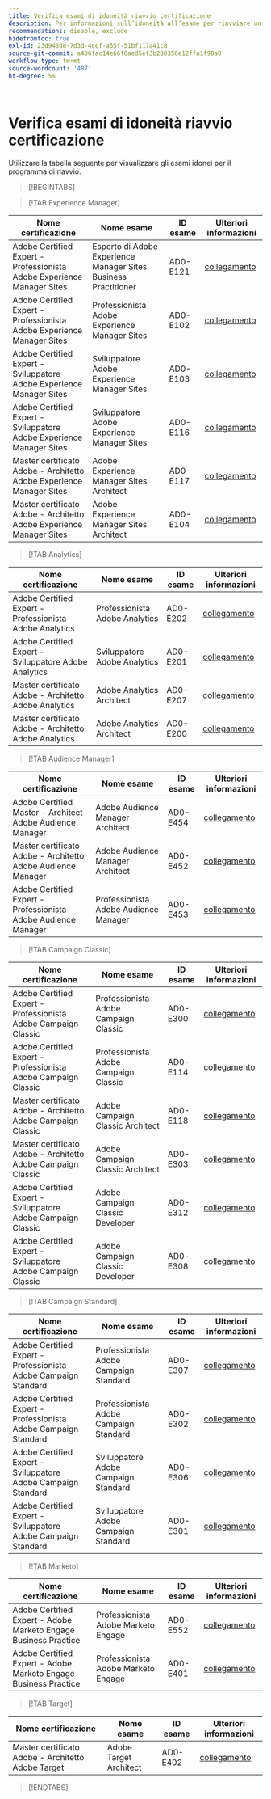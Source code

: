 ```yaml
---
title: Verifica esami di idoneità riavvio certificazione
description: Per informazioni sull’idoneità all’esame per riavviare un programma di certificazione, consulta l’Adobe.
recommendations: disable, exclude
hidefromtoc: true
exl-id: 23d948de-7d3d-4ccf-a55f-51bf117a41c8
source-git-commit: a406fac14e66f8aed5ef3b288356e12ffa1f98a0
workflow-type: tm+mt
source-wordcount: '487'
ht-degree: 5%

---
```


# Verifica esami di idoneità riavvio certificazione

Utilizzare la tabella seguente per visualizzare gli esami idonei per il programma di riavvio.

>[!BEGINTABS]

>[!TAB Experience Manager]

| Nome certificazione | Nome esame | ID esame | Ulteriori informazioni |
| --- | --- | --- | --- |
| Adobe Certified Expert - Professionista Adobe Experience Manager Sites | Esperto di Adobe Experience Manager Sites Business Practitioner | AD0-E121 | [collegamento](https://experienceleague.adobe.com/docs/certification/certification/restart-program.html?lang=it) |
| Adobe Certified Expert - Professionista Adobe Experience Manager Sites | Professionista Adobe Experience Manager Sites | AD0-E102 | [collegamento](https://experienceleague.adobe.com/docs/certification/certification/restart-program.html?lang=it) |
| Adobe Certified Expert - Sviluppatore Adobe Experience Manager Sites | Sviluppatore Adobe Experience Manager Sites | AD0-E103 | [collegamento](https://experienceleague.adobe.com/docs/certification/certification/restart-program.html?lang=it) |
| Adobe Certified Expert - Sviluppatore Adobe Experience Manager Sites | Sviluppatore Adobe Experience Manager Sites | AD0-E116 | [collegamento](https://experienceleague.adobe.com/docs/certification/certification/restart-program.html?lang=it) |
| Master certificato Adobe - Architetto Adobe Experience Manager Sites | Adobe Experience Manager Sites Architect | AD0-E117 | [collegamento](https://experienceleague.adobe.com/docs/certification/certification/restart-program.html?lang=it) |
| Master certificato Adobe - Architetto Adobe Experience Manager Sites | Adobe Experience Manager Sites Architect | AD0-E104 | [collegamento](https://experienceleague.adobe.com/docs/certification/certification/restart-program.html?lang=it) |

>[!TAB Analytics]

| Nome certificazione | Nome esame | ID esame | Ulteriori informazioni |
| --- | --- | --- | --- |
| Adobe Certified Expert - Professionista Adobe Analytics | Professionista Adobe Analytics | AD0-E202 | [collegamento](https://experienceleague.adobe.com/docs/certification/certification/restart-program.html?lang=it) |
| Adobe Certified Expert - Sviluppatore Adobe Analytics | Sviluppatore Adobe Analytics | AD0-E201 | [collegamento](https://experienceleague.adobe.com/docs/certification/certification/restart-program.html?lang=it) |
| Master certificato Adobe - Architetto Adobe Analytics | Adobe Analytics Architect | AD0-E207 | [collegamento](https://experienceleague.adobe.com/docs/certification/certification/restart-program.html?lang=it) |
| Master certificato Adobe - Architetto Adobe Analytics | Adobe Analytics Architect | AD0-E200 | [collegamento](https://experienceleague.adobe.com/docs/certification/certification/restart-program.html?lang=it) |

>[!TAB Audience Manager]

| Nome certificazione | Nome esame | ID esame | Ulteriori informazioni |
| --- | --- | --- | --- |
| Adobe Certified Master - Architect Adobe Audience Manager | Adobe Audience Manager Architect | AD0-E454 | [collegamento](https://experienceleague.adobe.com/docs/certification/certification/restart-program.html?lang=it) |
| Master certificato Adobe - Architetto Adobe Audience Manager | Adobe Audience Manager Architect | AD0-E452 | [collegamento](https://experienceleague.adobe.com/docs/certification/certification/restart-program.html?lang=it) |
| Adobe Certified Expert - Professionista Adobe Audience Manager | Professionista Adobe Audience Manager | AD0-E453 | [collegamento](https://experienceleague.adobe.com/docs/certification/certification/restart-program.html?lang=it) |

>[!TAB Campaign Classic]

| Nome certificazione | Nome esame | ID esame | Ulteriori informazioni |
| --- | --- | --- | --- |
| Adobe Certified Expert - Professionista Adobe Campaign Classic | Professionista Adobe Campaign Classic | AD0-E300 | [collegamento](https://experienceleague.adobe.com/docs/certification/certification/restart-program.html?lang=it) |
| Adobe Certified Expert - Professionista Adobe Campaign Classic | Professionista Adobe Campaign Classic | AD0-E114 | [collegamento](https://experienceleague.adobe.com/docs/certification/certification/restart-program.html?lang=it) |
| Master certificato Adobe - Architetto Adobe Campaign Classic | Adobe Campaign Classic Architect | AD0-E118 | [collegamento](https://experienceleague.adobe.com/docs/certification/certification/restart-program.html?lang=it) |
| Master certificato Adobe - Architetto Adobe Campaign Classic | Adobe Campaign Classic Architect | AD0-E303 | [collegamento](https://experienceleague.adobe.com/docs/certification/certification/restart-program.html?lang=it) |
| Adobe Certified Expert - Sviluppatore Adobe Campaign Classic | Adobe Campaign Classic Developer | AD0-E312 | [collegamento](https://experienceleague.adobe.com/docs/certification/certification/restart-program.html?lang=it) |
| Adobe Certified Expert - Sviluppatore Adobe Campaign Classic | Adobe Campaign Classic Developer | AD0-E308 | [collegamento](https://experienceleague.adobe.com/docs/certification/certification/restart-program.html?lang=it) |

>[!TAB Campaign Standard]

| Nome certificazione | Nome esame | ID esame | Ulteriori informazioni |
| --- | --- | --- | --- |
| Adobe Certified Expert - Professionista Adobe Campaign Standard | Professionista Adobe Campaign Standard | AD0-E307 | [collegamento](https://experienceleague.adobe.com/docs/certification/certification/restart-program.html?lang=it) |
| Adobe Certified Expert - Professionista Adobe Campaign Standard | Professionista Adobe Campaign Standard | AD0-E302 | [collegamento](https://experienceleague.adobe.com/docs/certification/certification/restart-program.html?lang=it) |
| Adobe Certified Expert - Sviluppatore Adobe Campaign Standard | Sviluppatore Adobe Campaign Standard | AD0-E306 | [collegamento](https://experienceleague.adobe.com/docs/certification/certification/restart-program.html?lang=it) |
| Adobe Certified Expert - Sviluppatore Adobe Campaign Standard | Sviluppatore Adobe Campaign Standard | AD0-E301 | [collegamento](https://experienceleague.adobe.com/docs/certification/certification/restart-program.html?lang=it) |

>[!TAB Marketo]

| Nome certificazione | Nome esame | ID esame | Ulteriori informazioni |
| --- | --- | --- | --- |
| Adobe Certified Expert - Adobe Marketo Engage Business Practice | Professionista Adobe Marketo Engage | AD0-E552 | [collegamento](https://experienceleague.adobe.com/docs/certification/certification/restart-program.html?lang=it) |
| Adobe Certified Expert - Adobe Marketo Engage Business Practice | Professionista Adobe Marketo Engage | AD0-E401 | [collegamento](https://experienceleague.adobe.com/docs/certification/certification/restart-program.html?lang=it) |

>[!TAB Target]

| Nome certificazione | Nome esame | ID esame | Ulteriori informazioni |
| --- | --- | --- | --- |
| Master certificato Adobe - Architetto Adobe Target | Adobe Target Architect | AD0-E402 | [collegamento](https://experienceleague.adobe.com/docs/certification/certification/restart-program.html?lang=it) |

>[!ENDTABS]
